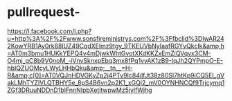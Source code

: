 # pullrequest-
https://l.facebook.com/l.php?u=http%3A%2F%2Fwww.sonsfireministrys.com%2F%3Ffbclid%3DIwAR242KowYRB1Ay0rk88lUZ49CqdXElmz9tgy_9TKEUVbNyIaafRGYvQkcIk&amp;h=AT0m3bmu1HUKkYEPQ4v4mDjwkWhtGvotXKdKKZxEmZiQVqvx3CM-O4mj_gC8b9V0noM_-iVnvSknxpEbq3mx8fPq1vvAK1zB9-IqJh2QYPmpO-E-hbIQZUOMcyLWyLHHbQku&amp;__tn__=H-R&amp;c[0]=AT0VQJnHDVGKyZp2j4PTv9Ic84ilfJt38z80Sl7htKp9iCQ5EI_gVakLMhTYZIVLQTBHY5e_8pS4B6vn2p2K1_xGQj2_mV0OYNHNCQf9Trjcymq1ZGf3DRuuNDDnD1blFnnNIpbXetitwpwMz5jylfWjhg
